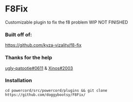 # F8Fix
Customizable plugin to fix the f8 problem
WIP NOT FINISHED

### Built off of:
https://github.com/kyza-vizality/f8-fix

### Thanks for the help
[ugly-patootie#0611](https://github.com/userXinos)
&
[Xinos#2003](https://github.com/E-boi)

### Installation
`cd powercord/src/powercord/plugins && git clone https://github.com/doggybootsy/F8Fix/`
